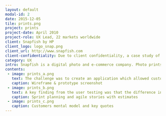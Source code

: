 ```yaml
---
layout: default
modal-id: 2
date: 2015-12-05
tile: prints.png
project: prints
project-date: April 2010
project-role: UX Lead, 22 markets worldwide
client: Snapfish by HP
client_logo: logo_snap.png
client_url: http://www.snapfish.com
client-confidentiality: Due to client confidentiality, a case study of this project is only available on request.
category: UX
intro: Snapfish is a digital photo and e-commerce company. Photo prints are amongst the biggest sellers with 60% of customers ordering more than 40 prints.
contents:
 - image: prints_a.png
   text: The challenge was to create an application which allowed customers to create, edit and review large quantities of prints before entering the checkout flow. 
   caption: Wireframe & prototype screenshot
 - image: prints_b.png
   text: A key finding from the user testing was that the difference in print ratios between digital and film photo formats is an unfamiliar and confusing topic. So we designed the application to automatically select the correct print size for the photos uploaded , the application does the thinking for the customer. We also mapped the customers mental model of purchasing prints and aligned the purchase flow to their behavior pattern of "select > act > proof > buy”.
   caption: Sprint planning and agile stories with estimates
 - image: prints_c.png
   caption: Customers mental model and key quotes
---
```

